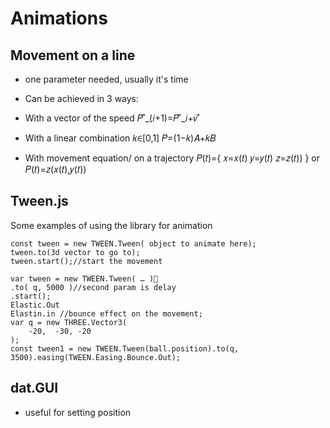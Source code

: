 # Animations

## Movement on a line
- one parameter needed, usually it's time
- Can be achieved in 3 ways:
- With a vector of the speed
𝑃 ⃗_(𝑖+1)=𝑃 ⃗_𝑖+𝑣 ⃗

- With a linear combination
𝑘∈[0,1]
𝑃=(1−𝑘)𝐴+𝑘𝐵

- With movement equation/ on a trajectory
𝑃(𝑡)={
    𝑥=𝑥(𝑡)
    𝑦=𝑦(𝑡)
    𝑧=𝑧(𝑡))
    } 
or 𝑃(𝑡)=𝑧(𝑥(𝑡),𝑦(𝑡))

## Tween.js
Some examples of using the library for animation
```
const tween = new TWEEN.Tween( object to animate here);
tween.to(3d vector to go to);
tween.start();//start the movement

var tween = new TWEEN.Tween( … )     
.to( q, 5000 )//second param is delay
.start();
Elastic.Out
Elastin.in //bounce effect on the movement;
var q = new THREE.Vector3(
    -20,  -30, -20
);
const tween1 = new TWEEN.Tween(ball.position).to(q, 3500).easing(TWEEN.Easing.Bounce.Out);
```

## dat.GUI
- useful for setting position 